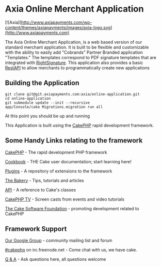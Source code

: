Axia Online Merchant Application
=======

[![Axia][http://www.axiapayments.com/wp-content/themes/axiapayments/images/axia-logo.svg](http://www.axiapayments.com)

The Axia Online Merchant Application, is a web based version of our standard
merchant application.  It is built to be flexible and customizable with the
ability to easily add "Cobrands" Partner Branded application "Templates."
The templates correspond to PDF signature templates that are integrated with 
[RightSignature](https://rightsignature.com).  This application also provides a
basic [RestAPI](https://redmine.axiapayments.com/projects/onlineapp/wiki/Application_Programming_Interface) to allow merchants to programmatically create new applications


Building the Application
----------------

```
git clone git@git.axiapayments.com:axia/online-application.git
cd online-application
git submodule update --init --recursive
app/Console/cake Migrations.migration run all
```

At this point you should be up and running

This Application is built using the [CakePHP](http://www.cakephp.org) rapid
development framework.

Some Handy Links relating to the framework
----------------

[CakePHP](http://www.cakephp.org) - The rapid development PHP framework

[Cookbook](http://book.cakephp.org) - THE Cake user documentation; start learning here!

[Plugins](http://plugins.cakephp.org/) - A repository of extensions to the framework

[The Bakery](http://bakery.cakephp.org) - Tips, tutorials and articles

[API](http://api.cakephp.org) - A reference to Cake's classes

[CakePHP TV](http://tv.cakephp.org) - Screen casts from events and video tutorials

[The Cake Software Foundation](http://cakefoundation.org/) - promoting development related to CakePHP

Framework Support
------------

[Our Google Group](http://groups.google.com/group/cake-php) - community mailing list and forum

[#cakephp](http://webchat.freenode.net/?channels=#cakephp) on irc.freenode.net - Come chat with us, we have cake.

[Q & A](http://ask.cakephp.org/) - Ask questions here, all questions welcome